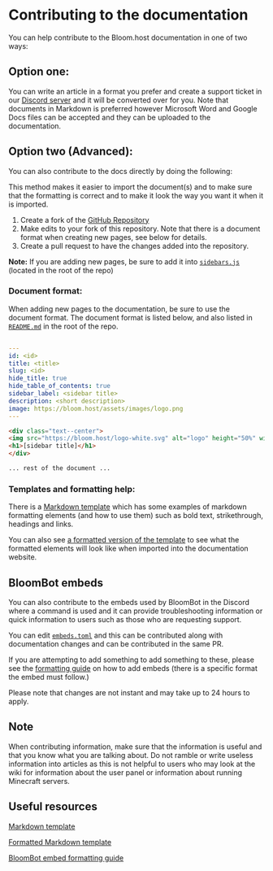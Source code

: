 # Contributing to the documentation

You can help contribute to the Bloom.host documentation in one of two ways:

## Option one:

You can write an article in a format you prefer and create a support ticket in our [Discord server](https://discord.gg/bloom) and it will be converted over for you. Note that documents in Markdown is preferred however Microsoft Word and Google Docs files can be accepted and they can be uploaded to the documentation.

## Option two (Advanced):

You can also contribute to the docs directly by doing the following:

This method makes it easier to import the document(s) and to make sure that the formatting is correct and to make it look the way you want it when it is imported.

1. Create a fork of the [GitHub Repository](https://github.com/Bloom-host/BloomDocs)
2. Make edits to your fork of this repository. Note that there is a document format when creating new pages, see below for details.
3. Create a pull request to have the changes added into the repository.

**Note:** If you are adding new pages, be sure to add it into [`sidebars.js`](/sidebars.js) (located in the root of the repo)

### Document format:
When adding new pages to the documentation, be sure to use the document format.
The document format is listed below, and also listed in [`README.md`](/README.md) in the root of the repo.

```yaml

---
id: <id>
title: <title>
slug: <id>
hide_title: true
hide_table_of_contents: true
sidebar_label: <sidebar title>
description: <short description>
image: https://bloom.host/assets/images/logo.png
---
```
```html
<div class="text--center">
<img src="https://bloom.host/logo-white.svg" alt="logo" height="50%" width="50%"/>
<h1>[sidebar title]</h1>
</div>

... rest of the document ...

```

### Templates and formatting help:

There is a [Markdown template](https://raw.githubusercontent.com/Billy-Bloom/BloomDocs/master/docs/extras/template.md) which has some examples of markdown formatting elements (and how to use them) such as bold text, strikethrough, headings and links.

You can also see [a formatted version of the template](https://docs.bloom.host/extras/template/) to see what the formatted elements will look like when imported into the documentation website. 

## BloomBot embeds 

You can also contribute to the embeds used by BloomBot in the Discord where a command is used and it can provide troubleshooting information or quick information to users such as those who are requesting support. 

You can edit [`embeds.toml`](/embeds.toml) and this can be contributed along with documentation changes and can be contributed in the same PR.

If you are attempting to add something to add something to these, please see the [formatting guide](https://gist.github.com/NotGeri/cb11552ab7a12e20ab495a20826c341f) on how to add embeds (there is a specific format the embed must follow.)

Please note that changes are not instant and may take up to 24 hours to apply.

## Note

When contributing information, make sure that the information is useful and that you know what you are talking about. Do not ramble or write useless information into articles as this is not helpful to users who may look at the wiki for information about the user panel or information about running Minecraft servers.

## Useful resources
[Markdown template](https://raw.githubusercontent.com/Billy-Bloom/BloomDocs/master/docs/extras/template.md)

[Formatted Markdown template](https://docs.bloom.host/extras/template/)

[BloomBot embed formatting guide](https://gist.github.com/NotGeri/cb11552ab7a12e20ab495a20826c341f)

